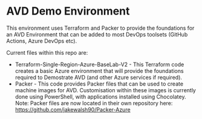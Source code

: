 # AVD Demo Environment

This environment uses Terraform and Packer to provide the foundations for an AVD Environment that can be added to most DevOps toolsets (GitHub Actions, Azure DevOps etc).



Current files within this repo are:

 - Terraform-Single-Region-Azure-BaseLab-V2 - This Terraform code creates a basic Azure environment that will provide the foundations required to Demostrate AVD (and other Azure services if required).
 - Packer - This code provides Packer files that can be used to create machine images for AVD. Customisation within these images is currently done using PowerShell, with applications installed using Chocolatey. Note: Packer files are now located in their own repository here: https://github.com/jakewalsh90/Packer-Azure
